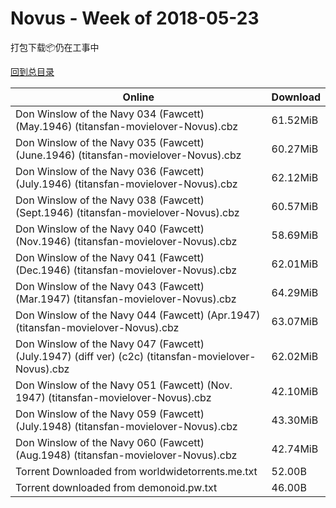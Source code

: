 # Novus - Week of 2018-05-23

打包下载📦仍在工事中

[回到总目录](https://github.com/alicewish/markdown/blob/master/Catalogs.md)



Online | Download
--- | ---
Don Winslow of the Navy 034 (Fawcett) (May.1946) (titansfan-movielover-Novus).cbz | 61.52MiB
Don Winslow of the Navy 035 (Fawcett) (June.1946) (titansfan-movielover-Novus).cbz | 60.27MiB
Don Winslow of the Navy 036 (Fawcett) (July.1946) (titansfan-movielover-Novus).cbz | 62.12MiB
Don Winslow of the Navy 038 (Fawcett) (Sept.1946) (titansfan-movielover-Novus).cbz | 60.57MiB
Don Winslow of the Navy 040 (Fawcett) (Nov.1946) (titansfan-movielover-Novus).cbz | 58.69MiB
Don Winslow of the Navy 041 (Fawcett) (Dec.1946) (titansfan-movielover-Novus).cbz | 62.01MiB
Don Winslow of the Navy 043 (Fawcett) (Mar.1947) (titansfan-movielover-Novus).cbz | 64.29MiB
Don Winslow of the Navy 044 (Fawcett) (Apr.1947) (titansfan-movielover-Novus).cbz | 63.07MiB
Don Winslow of the Navy 047 (Fawcett) (July.1947) (diff ver) (c2c) (titansfan-movielover-Novus).cbz | 62.02MiB
Don Winslow of the Navy 051 (Fawcett) (Nov. 1947) (titansfan-movielover-Novus).cbz | 42.10MiB
Don Winslow of the Navy 059 (Fawcett) (July.1948) (titansfan-movielover-Novus).cbz | 43.30MiB
Don Winslow of the Navy 060 (Fawcett) (Aug.1948) (titansfan-movielover-Novus).cbz | 42.74MiB
Torrent Downloaded from worldwidetorrents.me.txt | 52.00B
Torrent downloaded from demonoid.pw.txt | 46.00B